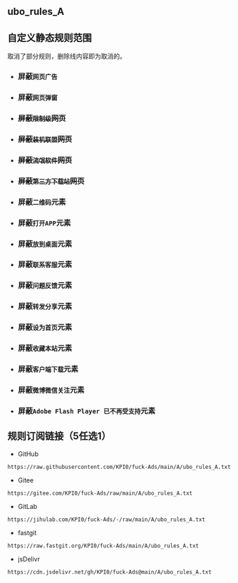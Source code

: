 ## ubo_rules_A
## 自定义静态规则范围
取消了部分规则，删除线内容即为取消的。
 - ### 屏蔽`网页广告`
 - ### 屏蔽`网页弹窗`
 - ### ~~屏蔽`限制级`网页~~
 - ### ~~屏蔽`装机联盟`网页~~
 - ### ~~屏蔽`流氓软件`网页~~
 - ### ~~屏蔽`第三方下载站`网页~~
 - ### 屏蔽`二维码`元素
 - ### 屏蔽`打开APP`元素
 - ### 屏蔽`放到桌面`元素
 - ### 屏蔽`联系客服`元素
 - ### 屏蔽`问题反馈`元素
 - ### 屏蔽`转发分享`元素
 - ### 屏蔽`设为首页`元素
 - ### 屏蔽`收藏本站`元素
 - ### 屏蔽`客户端下载`元素
 - ### 屏蔽`微博微信关注`元素
 - ### 屏蔽`Adobe Flash Player 已不再受支持`元素

## 规则订阅链接（5任选1）

- GitHub
```
https://raw.githubusercontent.com/KPI0/fuck-Ads/main/A/ubo_rules_A.txt
```
- Gitee
```
https://gitee.com/KPI0/fuck-Ads/raw/main/A/ubo_rules_A.txt
```
- GitLab
```
https://jihulab.com/KPI0/fuck-Ads/-/raw/main/A/ubo_rules_A.txt
``` 
- fastgit
```
https://raw.fastgit.org/KPI0/fuck-Ads/main/A/ubo_rules_A.txt
```
- jsDelivr
```
https://cdn.jsdelivr.net/gh/KPI0/fuck-Ads@main/A/ubo_rules_A.txt
``` 
